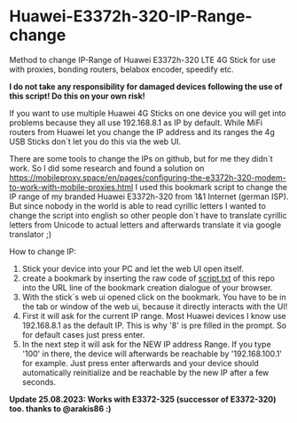 # Huawei-E3372h-320-IP-Range-change
Method to change IP-Range of Huawei E3372h-320 LTE 4G Stick for use with proxies, bonding routers, belabox encoder, speedify etc.

<b>I do not take any responsibility for damaged devices following the use of this script! Do this on your own risk!</b>

If you want to use multiple Huawei 4G Sticks on one device you will get into problems because they all use 192.168.8.1 as IP by default.
While MiFi routers from Huawei let you change the IP address and its ranges the 4g USB Sticks don´t let you do this via the web UI.

There are some tools to change the IPs on github, but for me they didn´t work.
So I did some research and found a solution on https://mobileproxy.space/en/pages/configuring-the-e3372h-320-modem-to-work-with-mobile-proxies.html
I used this bookmark script to change the IP range of my branded Huawei E3372h-320 from 1&1 Internet (german ISP).
But since nobody in the world is able to read cyrillic letters I wanted to change the script into english so other people don´t have to translate cyrillic letters from Unicode to actual letters and afterwards translate it via google translator ;)


How to change IP:
1. Stick your device into your PC and let the web UI open itself.
2. create a bookmark by inserting the raw code of [script.txt](script.txt) of this repo into the URL line of the bookmark creation dialogue of your browser.
3. With the stick´s web ui opened click on the bookmark. You have to be in the tab or window of the web ui, because it directly interacts with the UI!
4. First it will ask for the current IP range. Most Huawei devices I know use 192.168.8.1 as the default IP. This is why '8' is pre filled in the prompt. So for default cases just press enter.
5. In the next step it will ask for the NEW IP address Range. If you type '100' in there, the device will afterwards be reachable by '192.168.100.1' for example. Just press enter afterwards and your device should automatically reinitialize and be reachable by the new IP after a few seconds.

<b> Update 25.08.2023: Works with E3372-325 (successor of E3372-320) too. 
thanks to @arakis86 :)
